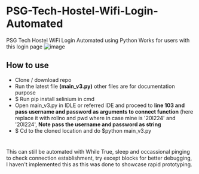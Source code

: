 # PSG-Tech-Hostel-Wifi-Login-Automated
PSG Tech Hostel WiFi Login Automated using Python
Works for users with this login page
![image](https://user-images.githubusercontent.com/75175772/171265320-e75e2d85-3648-45d9-bf6b-82596d38d653.png)


## How to use
- Clone / download repo 
- Run the latest file **(main_v3.py)** other files are for documentation purpose 
- $ Run pip install selinium in cmd 
- Open main_v3.py in IDLE or referred IDE and proceed to **line 103 and pass username and password as arguments to connect function** (here replace it with rollno and pwd where in case mine is '20I224' and '20I224', **Note pass the username and password as string**
- $ Cd to the cloned location and do $python main_v3.py
# 
This can still be automated with While True, sleep and occassional pinging to check connection establishment, try except blocks for better debugging, I haven't implemented this as this was done to showcase rapid prototyping.
